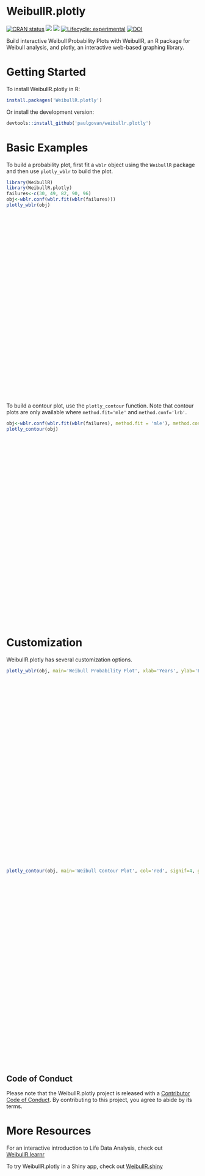 
# WeibullR.plotly

<!-- badges: start -->

[![CRAN
status](https://www.r-pkg.org/badges/version/WeibullR.plotly)](https://CRAN.R-project.org/package=WeibullR.plotly)
![](http://cranlogs.r-pkg.org/badges/grand-total/WeibullR.plotly)
![](http://cranlogs.r-pkg.org/badges/WeibullR.plotly) [![Lifecycle:
experimental](https://img.shields.io/badge/lifecycle-experimental-orange.svg)](https://lifecycle.r-lib.org/articles/stages.html#experimental)
[![DOI](https://zenodo.org/badge/639144870.svg)](https://zenodo.org/doi/10.5281/zenodo.8003549)
<!-- badges: end -->

Build interactive Weibull Probability Plots with WeibullR, an R package
for Weibull analysis, and plotly, an interactive web-based graphing
library.

# Getting Started

To install WeibullR.plotly in R:

``` r
install.packages('WeibullR.plotly')
```

Or install the development version:

``` r
devtools::install_github('paulgovan/weibullr.plotly')
```

# Basic Examples

To build a probability plot, first fit a `wblr` object using the
`WeibullR` package and then use `plotly_wblr` to build the plot.

``` r
library(WeibullR)
library(WeibullR.plotly)
failures<-c(30, 49, 82, 90, 96)
obj<-wblr.conf(wblr.fit(wblr(failures)))
plotly_wblr(obj)
```

<div class="plotly html-widget html-fill-item" id="htmlwidget-3f2bcf7c0888e22c1b8a" style="width:672px;height:480px;"></div>
<script type="application/json" data-for="htmlwidget-3f2bcf7c0888e22c1b8a">{"x":{"data":[{"x":[30,49,82,90,96],"y":[0.13862943611198913,0.37660097008368176,0.69314718055994529,1.1589670285784068,2.0444649242511774],"mode":"markers","marker":{"color":"black","line":{"color":"rgba(31,119,180,1)"}},"showlegend":false,"error_x":{"color":"black"},"text":["Probability: (30, 0.129)","Probability: (49, 0.314)","Probability: (82, 0.5)","Probability: (90, 0.686)","Probability: (96, 0.871)"],"hoverinfo":["text","text","text","text","text"],"type":"scatter","error_y":{"color":"rgba(31,119,180,1)"},"line":{"color":"rgba(31,119,180,1)"},"xaxis":"x","yaxis":"y","frame":null},{"x":[3.3476444889053316,4.1386544904659992,5.1230632058306984,6.3084335988170928,7.7706633137958763,9.5057136132010456,9.5909763094405847,11.89790714859539,14.727791534966785,18.274004762807259,20.127075262226978,22.532390887214973,27.858909708064054,27.919097398048848,34.447600144466271,42.730204671575827,52.752171716890352,65.916558067095607,66.758385942808019,79.791423254195919,82.672903015180779,103.47021564326833,128.38426320141841,158.03205715622124,194.60888383680705],"y":[0.001000500333583622,0.0015932184988378003,0.0025370856818168483,0.0040401203062774621,0.0064335811726203736,0.010050335853501506,0.010245001264229723,0.016314358386566991,0.025979462726955616,0.041370269795678635,0.051293294387550481,0.065879045906211298,0.10490750717055593,0.10536051565782635,0.1670574483051869,0.26602626140105107,0.4236270420780317,0.67459435354671915,0.69314718055994529,1.0000011992290341,1.0742407032111909,1.7106459504620248,2.7240728814078419,4.3378949233139759,6.9077552789821359],"mode":"markers+lines","marker":{"color":"transparent","line":{"color":"rgba(255,127,14,1)"}},"showlegend":false,"error_x":{"color":"black"},"text":["Fit: 3.348, 0.001)","Fit: 4.139, 0.002)","Fit: 5.123, 0.003)","Fit: 6.308, 0.004)","Fit: 7.771, 0.006)","Fit: 9.506, 0.01)","Fit: 9.591, 0.01)","Fit: 11.898, 0.016)","Fit: 14.728, 0.026)","Fit: 18.274, 0.041)","Fit: 20.127, 0.05)","Fit: 22.532, 0.064)","Fit: 27.859, 0.1)","Fit: 27.919, 0.1)","Fit: 34.448, 0.154)","Fit: 42.73, 0.234)","Fit: 52.752, 0.345)","Fit: 65.917, 0.491)","Fit: 66.758, 0.5)","Fit: 79.791, 0.632)","Fit: 82.673, 0.658)","Fit: 103.47, 0.819)","Fit: 128.384, 0.934)","Fit: 158.032, 0.987)","Fit: 194.609, 0.999)"],"hoverinfo":["text","text","text","text","text","text","text","text","text","text","text","text","text","text","text","text","text","text","text","text","text","text","text","text","text"],"type":"scatter","line":{"color":"black"},"error_y":{"color":"rgba(255,127,14,1)"},"xaxis":"x","yaxis":"y","frame":null},{"x":[0.13639852423108145,0.20701332051156007,0.3160198815679453,0.48255937224054235,0.73507557762428255,1.1021515930153192,1.1204242217002591,1.7108671130489261,2.6173390117712332,3.9325589084545247,4.780060246789092,5.9774480930822769,8.9748104229371659,9.0075871913720373,13.470330501030441,20.070939328909116,29.256493925468291,41.634653047234409,42.4561983890774,52.897079506434096,54.99919883660791,67.745703227766924,79.966597456923722,91.568289087883855,103.61398734803257],"y":[0.001000500333583622,0.0015932184988378003,0.0025370856818168483,0.0040401203062774621,0.0064335811726203736,0.010050335853501506,0.010245001264229723,0.016314358386566991,0.025979462726955616,0.041370269795678635,0.051293294387550481,0.065879045906211298,0.10490750717055593,0.10536051565782635,0.1670574483051869,0.26602626140105107,0.4236270420780317,0.67459435354671915,0.69314718055994529,1.0000011992290341,1.0742407032111909,1.7106459504620248,2.7240728814078419,4.3378949233139759,6.9077552789821359],"mode":"markers+lines","marker":{"color":"transparent","line":{"color":"rgba(44,160,44,1)"}},"showlegend":false,"error_x":{"color":"black"},"text":["Upper: 0.136, 0.001)","Upper: 0.207, 0.002)","Upper: 0.316, 0.003)","Upper: 0.483, 0.004)","Upper: 0.735, 0.006)","Upper: 1.102, 0.01)","Upper: 1.12, 0.01)","Upper: 1.711, 0.016)","Upper: 2.617, 0.026)","Upper: 3.933, 0.041)","Upper: 4.78, 0.05)","Upper: 5.977, 0.064)","Upper: 8.975, 0.1)","Upper: 9.008, 0.1)","Upper: 13.47, 0.154)","Upper: 20.071, 0.234)","Upper: 29.256, 0.345)","Upper: 41.635, 0.491)","Upper: 42.456, 0.5)","Upper: 52.897, 0.632)","Upper: 54.999, 0.658)","Upper: 67.746, 0.819)","Upper: 79.967, 0.934)","Upper: 91.568, 0.987)","Upper: 103.614, 0.999)"],"hoverinfo":["text","text","text","text","text","text","text","text","text","text","text","text","text","text","text","text","text","text","text","text","text","text","text","text","text"],"type":"scatter","line":{"color":"transparent"},"error_y":{"color":"rgba(44,160,44,1)"},"xaxis":"x","yaxis":"y","frame":null},{"fillcolor":"rgba(0,0,0,0.2)","x":[21.559811517518412,23.598559689929029,25.954900083700188,28.560496862156214,31.425282768948406,34.497949430082706,34.648573099255074,38.217671665986018,42.068891151093574,46.509280846183849,48.817611685729609,51.701231080788617,57.341243695706815,57.382181538013725,63.641193281889549,71.483185017234106,80.969930832952187,93.961938162854281,94.810657432110546,109.87749079962673,113.61724779216236,147.72445178455152,207.83173079474457,307.37251983605194,459.92541124351732],"y":[0.001000500333583622,0.0015932184988378003,0.0025370856818168483,0.0040401203062774621,0.0064335811726203736,0.010050335853501506,0.010245001264229723,0.016314358386566991,0.025979462726955616,0.041370269795678635,0.051293294387550481,0.065879045906211298,0.10490750717055593,0.10536051565782635,0.1670574483051869,0.26602626140105107,0.4236270420780317,0.67459435354671915,0.69314718055994529,1.0000011992290341,1.0742407032111909,1.7106459504620248,2.7240728814078419,4.3378949233139759,6.9077552789821359],"mode":"markers+lines","marker":{"color":"transparent","line":{"color":"rgba(214,39,40,1)"}},"showlegend":false,"error_x":{"color":"black"},"text":["Lower: 21.56, 0.001)","Lower: 23.599, 0.002)","Lower: 25.955, 0.003)","Lower: 28.56, 0.004)","Lower: 31.425, 0.006)","Lower: 34.498, 0.01)","Lower: 34.649, 0.01)","Lower: 38.218, 0.016)","Lower: 42.069, 0.026)","Lower: 46.509, 0.041)","Lower: 48.818, 0.05)","Lower: 51.701, 0.064)","Lower: 57.341, 0.1)","Lower: 57.382, 0.1)","Lower: 63.641, 0.154)","Lower: 71.483, 0.234)","Lower: 80.97, 0.345)","Lower: 93.962, 0.491)","Lower: 94.811, 0.5)","Lower: 109.877, 0.632)","Lower: 113.617, 0.658)","Lower: 147.724, 0.819)","Lower: 207.832, 0.934)","Lower: 307.373, 0.987)","Lower: 459.925, 0.999)"],"hoverinfo":["text","text","text","text","text","text","text","text","text","text","text","text","text","text","text","text","text","text","text","text","text","text","text","text","text"],"type":"scatter","fill":"tonexty","line":{"color":"transparent"},"error_y":{"color":"rgba(214,39,40,1)"},"xaxis":"x","yaxis":"y","frame":null},{"mode":"markers","marker":{"color":"black","line":{"color":"rgba(148,103,189,1)"}},"showlegend":false,"text":"Suspension: ","hoverinfo":"text","type":"scatter","error_y":{"color":"rgba(148,103,189,1)"},"error_x":{"color":"rgba(148,103,189,1)"},"line":{"color":"rgba(148,103,189,1)"},"xaxis":"x2","yaxis":"y2","frame":null},{"domain":{"x":[0.77500000000000002,1]},"header":{"values":["Parameter","Value"],"align":["center","center"],"line":{"width":1,"color":"black"},"fill":{"color":["grey","grey"]},"font":{"family":"Arial","color":"white"}},"cells":{"values":[["Ranks","n","Failures","Intervals","Suspensions","Distribution","Method","Beta","Eta","R^2","CI","Type"],["median","5","5","0","0","weibull","rr-xony","2.168","79.791","0.931","0.9","pivotal-rr"]],"align":["center","center"],"line":{"color":"black","width":1},"font":{"family":"Arial","color":"black"}},"type":"table","frame":null}],"layout":{"xaxis":{"domain":[0,0.75],"automargin":true,"type":"log","title":"Time to Failure","showline":true,"mirror":"ticks","showgrid":true,"gridcolor":"lightgray","range":[0.52473933083118884,2.2891626617968717],"anchor":"y"},"xaxis2":{"domain":[0,0.75],"automargin":true,"type":"log","title":"","zeroline":false,"showline":true,"mirror":"ticks","showticklabels":false,"showgrid":false,"range":[0.52473933083118884,2.2891626617968717],"anchor":"y2"},"yaxis2":{"domain":[0.90000000000000002,1],"automargin":true,"title":"","zeroline":false,"showline":true,"mirror":"ticks","showticklabels":false,"showgrid":false,"anchor":"x2"},"yaxis":{"domain":[0,0.875],"automargin":true,"type":"log","title":"Unreliability","showline":true,"mirror":"ticks","size":["function (x, ...) ","UseMethod(\"text\")"],"showgrid":true,"gridcolor":"lightgray","range":[-3,1.0611856930352348],"tickvals":[1.0000000111269894e-08,1.0000000505039327e-07,1.0000005000059672e-06,1.000005000029529e-05,0.00010000500033327544,0.00050012504168215146,0.001000500333583622,0.0020020026706729687,0.0050125418235441935,0.010050335853501506,0.020202707317519469,0.051293294387550481,0.10536051565782635,0.22314355131420976,0.69314718055994529,2.3025850929940459,4.6051701859880909,11.512925464963677],"ticktext":[9.9999999999999995e-07,1.0000000000000001e-05,0.0001,0.001,0.01,0.050000000000000003,0.10000000000000001,0.20000000000000001,0.5,1,2,5,10,20,50,90,99,99.998999999999995],"anchor":"x"},"annotations":[],"shapes":[],"images":[],"margin":{"b":40,"l":60,"t":25,"r":10},"title":"Probability Plot","hovermode":"closest","showlegend":false,"xaxis3":{"domain":[0.77500000000000002,1]},"yaxis3":{"domain":[0,0.84999999999999998]}},"attrs":{"f6e743358e9e":{"x":[30,49,82,90,96],"y":[0.13862943611198913,0.37660097008368176,0.69314718055994529,1.1589670285784068,2.0444649242511774],"mode":"markers","marker":{"color":"black"},"showlegend":false,"error_x":{"array":{},"color":"black"},"text":{},"hoverinfo":"text","name":"","alpha_stroke":1,"sizes":[10,100],"spans":[1,20],"type":"scatter"},"f6e743358e9e.1":{"x":[3.3476444889053316,4.1386544904659992,5.1230632058306984,6.3084335988170928,7.7706633137958763,9.5057136132010456,9.5909763094405847,11.89790714859539,14.727791534966785,18.274004762807259,20.127075262226978,22.532390887214973,27.858909708064054,27.919097398048848,34.447600144466271,42.730204671575827,52.752171716890352,65.916558067095607,66.758385942808019,79.791423254195919,82.672903015180779,103.47021564326833,128.38426320141841,158.03205715622124,194.60888383680705],"y":[0.001000500333583622,0.0015932184988378003,0.0025370856818168483,0.0040401203062774621,0.0064335811726203736,0.010050335853501506,0.010245001264229723,0.016314358386566991,0.025979462726955616,0.041370269795678635,0.051293294387550481,0.065879045906211298,0.10490750717055593,0.10536051565782635,0.1670574483051869,0.26602626140105107,0.4236270420780317,0.67459435354671915,0.69314718055994529,1.0000011992290341,1.0742407032111909,1.7106459504620248,2.7240728814078419,4.3378949233139759,6.9077552789821359],"mode":"markers+lines","marker":{"color":"transparent"},"showlegend":false,"error_x":{"color":"black"},"text":{},"hoverinfo":"text","name":"","alpha_stroke":1,"sizes":[10,100],"spans":[1,20],"type":"scatter","line":{"color":"black"},"inherit":true},"f6e743358e9e.2":{"x":[0.13639852423108145,0.20701332051156007,0.3160198815679453,0.48255937224054235,0.73507557762428255,1.1021515930153192,1.1204242217002591,1.7108671130489261,2.6173390117712332,3.9325589084545247,4.780060246789092,5.9774480930822769,8.9748104229371659,9.0075871913720373,13.470330501030441,20.070939328909116,29.256493925468291,41.634653047234409,42.4561983890774,52.897079506434096,54.99919883660791,67.745703227766924,79.966597456923722,91.568289087883855,103.61398734803257],"y":[0.001000500333583622,0.0015932184988378003,0.0025370856818168483,0.0040401203062774621,0.0064335811726203736,0.010050335853501506,0.010245001264229723,0.016314358386566991,0.025979462726955616,0.041370269795678635,0.051293294387550481,0.065879045906211298,0.10490750717055593,0.10536051565782635,0.1670574483051869,0.26602626140105107,0.4236270420780317,0.67459435354671915,0.69314718055994529,1.0000011992290341,1.0742407032111909,1.7106459504620248,2.7240728814078419,4.3378949233139759,6.9077552789821359],"mode":"markers+lines","marker":{"color":"transparent"},"showlegend":false,"error_x":{"color":"black"},"text":{},"hoverinfo":"text","name":"","alpha_stroke":1,"sizes":[10,100],"spans":[1,20],"type":"scatter","line":{"color":"transparent"},"inherit":true},"f6e743358e9e.3":{"x":[21.559811517518412,23.598559689929029,25.954900083700188,28.560496862156214,31.425282768948406,34.497949430082706,34.648573099255074,38.217671665986018,42.068891151093574,46.509280846183849,48.817611685729609,51.701231080788617,57.341243695706815,57.382181538013725,63.641193281889549,71.483185017234106,80.969930832952187,93.961938162854281,94.810657432110546,109.87749079962673,113.61724779216236,147.72445178455152,207.83173079474457,307.37251983605194,459.92541124351732],"y":[0.001000500333583622,0.0015932184988378003,0.0025370856818168483,0.0040401203062774621,0.0064335811726203736,0.010050335853501506,0.010245001264229723,0.016314358386566991,0.025979462726955616,0.041370269795678635,0.051293294387550481,0.065879045906211298,0.10490750717055593,0.10536051565782635,0.1670574483051869,0.26602626140105107,0.4236270420780317,0.67459435354671915,0.69314718055994529,1.0000011992290341,1.0742407032111909,1.7106459504620248,2.7240728814078419,4.3378949233139759,6.9077552789821359],"mode":"markers+lines","marker":{"color":"transparent"},"showlegend":false,"error_x":{"color":"black"},"text":{},"hoverinfo":"text","name":"","alpha_stroke":1,"sizes":[10,100],"spans":[1,20],"type":"scatter","fill":"tonexty","fillcolor":"rgba(0,0,0,0.2)","line":{"color":"transparent"},"inherit":true},"f6e77126498a":{"x":null,"y":null,"mode":"markers","marker":{"color":"black"},"showlegend":false,"text":{},"hoverinfo":"text","alpha_stroke":1,"sizes":[10,100],"spans":[1,20],"type":"scatter"},"f6e78a63d0f":{"domain":{"x":[0.77500000000000002,1]},"header":{"values":["Parameter","Value"],"align":["center","center"],"line":{"width":1,"color":"black"},"fill":{"color":["grey","grey"]},"font":{"family":"Arial","color":"white"}},"cells":{"values":[["Ranks","n","Failures","Intervals","Suspensions","Distribution","Method","Beta","Eta","R^2","CI","Type"],["median","5","5","0","0","weibull","rr-xony","2.168","79.791","0.931","0.9","pivotal-rr"]],"align":["center","center"],"line":{"color":"black","width":1},"font":{"family":"Arial","color":"black"}},"alpha_stroke":1,"sizes":[10,100],"spans":[1,20],"type":"table"}},"source":"A","config":{"modeBarButtonsToAdd":["hoverclosest","hovercompare"],"showSendToCloud":false},"highlight":{"on":"plotly_click","persistent":false,"dynamic":false,"selectize":false,"opacityDim":0.20000000000000001,"selected":{"opacity":1},"debounce":0},"subplot":true,"shinyEvents":["plotly_hover","plotly_click","plotly_selected","plotly_relayout","plotly_brushed","plotly_brushing","plotly_clickannotation","plotly_doubleclick","plotly_deselect","plotly_afterplot","plotly_sunburstclick"],"base_url":"https://plot.ly"},"evals":[],"jsHooks":[]}</script>

To build a contour plot, use the `plotly_contour` function. Note that
contour plots are only available where `method.fit='mle'` and
`method.conf='lrb'`.

``` r
obj<-wblr.conf(wblr.fit(wblr(failures), method.fit = 'mle'), method.conf = 'lrb')
plotly_contour(obj)
```

<div class="plotly html-widget html-fill-item" id="htmlwidget-04ae17d4b5e908ac2b8f" style="width:672px;height:480px;"></div>
<script type="application/json" data-for="htmlwidget-04ae17d4b5e908ac2b8f">{"x":{"visdat":{"f6e74a0222aa":["function () ","plotlyVisDat"]},"cur_data":"f6e74a0222aa","attrs":{"f6e74a0222aa":{"x":[77.811999999999998,75.719999999999999,73.602000000000004,71.465000000000003,69.316000000000003,67.174000000000007,65.066999999999993,63.043999999999997,61.183,59.603000000000002,58.445,57.820999999999998,57.710999999999999,57.960000000000001,58.389000000000003,58.878,59.362000000000002,59.82,60.241,60.627000000000002,60.979999999999997,61.305,61.603999999999999,61.881999999999998,62.142000000000003,62.384999999999998,62.616,62.835999999999999,63.045999999999999,63.249000000000002,63.444000000000003,63.634999999999998,63.822000000000003,64.006,64.186999999999998,64.369,64.549999999999997,64.731999999999999,64.917000000000002,65.103999999999999,65.296000000000006,65.492999999999995,65.697999999999993,65.909999999999997,66.134,66.369,66.619,66.887,67.176000000000002,67.491,67.837999999999994,68.224000000000004,68.658000000000001,69.155000000000001,69.731999999999999,70.414000000000001,71.239000000000004,72.266999999999996,73.590999999999994,75.364999999999995,77.811999999999998,80.988,84.192999999999998,86.730000000000004,88.640000000000001,90.122,91.313999999999993,92.302000000000007,93.141000000000005,93.867999999999995,94.506,95.075000000000003,95.587999999999994,96.055999999999997,96.484999999999999,96.884,97.256,97.605999999999995,97.936000000000007,98.251000000000005,98.552999999999997,98.841999999999999,99.122,99.394000000000005,99.659000000000006,99.918999999999997,100.173,100.42400000000001,100.67100000000001,100.91500000000001,101.157,101.39700000000001,101.634,101.866,102.09399999999999,102.31399999999999,102.523,102.71599999999999,102.887,103.023,103.11,103.131,103.06100000000001,102.871,102.532,102.014,101.301,100.383,99.269000000000005,97.974999999999994,96.527000000000001,94.951999999999998,93.272999999999996,91.510999999999996,89.683000000000007,87.801000000000002,85.873999999999995,83.908000000000001,81.908000000000001,79.875,77.811999999999998],"y":[1.569,1.5589999999999999,1.554,1.5529999999999999,1.5569999999999999,1.5680000000000001,1.587,1.6180000000000001,1.665,1.7310000000000001,1.821,1.9350000000000001,2.0630000000000002,2.1930000000000001,2.3140000000000001,2.4220000000000002,2.5179999999999998,2.6019999999999999,2.6760000000000002,2.742,2.8010000000000002,2.855,2.9039999999999999,2.9500000000000002,2.992,3.0310000000000001,3.0680000000000001,3.1040000000000001,3.137,3.1699999999999999,3.2010000000000001,3.2320000000000002,3.262,3.2909999999999999,3.3199999999999998,3.3490000000000002,3.3780000000000001,3.4079999999999999,3.4369999999999998,3.468,3.4980000000000002,3.5299999999999998,3.5630000000000002,3.5979999999999999,3.6339999999999999,3.6720000000000002,3.7130000000000001,3.7559999999999998,3.8029999999999999,3.855,3.9119999999999999,3.9750000000000001,4.0469999999999997,4.1289999999999996,4.2240000000000002,4.3369999999999997,4.4729999999999999,4.641,4.8529999999999998,5.1219999999999999,5.4400000000000004,5.6950000000000003,5.6989999999999998,5.5179999999999998,5.2969999999999997,5.0910000000000002,4.9109999999999996,4.7539999999999996,4.6180000000000003,4.4980000000000002,4.391,4.2949999999999999,4.2080000000000002,4.1280000000000001,4.0540000000000003,3.9860000000000002,3.9209999999999998,3.8610000000000002,3.8029999999999999,3.7469999999999999,3.694,3.6419999999999999,3.5920000000000001,3.5419999999999998,3.4929999999999999,3.4449999999999998,3.3969999999999998,3.3490000000000002,3.2999999999999998,3.2509999999999999,3.2010000000000001,3.1499999999999999,3.0979999999999999,3.044,2.9889999999999999,2.931,2.871,2.8079999999999998,2.742,2.673,2.6000000000000001,2.5249999999999999,2.4460000000000002,2.3660000000000001,2.2850000000000001,2.2050000000000001,2.1280000000000001,2.0539999999999998,1.986,1.9239999999999999,1.8680000000000001,1.8169999999999999,1.7729999999999999,1.7330000000000001,1.698,1.667,1.641,1.6180000000000001,1.5980000000000001,1.581,1.569],"mode":"markers+lines","showlegend":false,"fill":"tonexty","fillcolor":"rgba(0,0,0,0.2)","marker":{"color":"transparent"},"line":{"color":"transparent"},"text":{},"hoverinfo":"text","alpha_stroke":1,"sizes":[10,100],"spans":[1,20],"type":"scatter"},"f6e74a0222aa.1":{"x":77.811999999999998,"y":3.2010000000000001,"mode":"markers+lines","showlegend":false,"fill":"tonexty","fillcolor":"rgba(0,0,0,0.2)","marker":{"color":"black","size":20},"line":{"color":"transparent"},"text":{},"hoverinfo":"text","alpha_stroke":1,"sizes":[10,100],"spans":[1,20],"type":"scatter","inherit":true}},"layout":{"margin":{"b":40,"l":60,"t":25,"r":10},"title":"Contour Plot","xaxis":{"domain":[0,1],"automargin":true,"title":"Eta","showline":true,"mirror":"ticks","showgrid":true,"gridcolor":"lightgray"},"yaxis":{"domain":[0,1],"automargin":true,"title":"Beta","showline":true,"mirror":"ticks","showgrid":true,"gridcolor":"lightgray"},"hovermode":"closest","showlegend":false},"source":"A","config":{"modeBarButtonsToAdd":["hoverclosest","hovercompare"],"showSendToCloud":false},"data":[{"fillcolor":"rgba(0,0,0,0.2)","x":[77.811999999999998,75.719999999999999,73.602000000000004,71.465000000000003,69.316000000000003,67.174000000000007,65.066999999999993,63.043999999999997,61.183,59.603000000000002,58.445,57.820999999999998,57.710999999999999,57.960000000000001,58.389000000000003,58.878,59.362000000000002,59.82,60.241,60.627000000000002,60.979999999999997,61.305,61.603999999999999,61.881999999999998,62.142000000000003,62.384999999999998,62.616,62.835999999999999,63.045999999999999,63.249000000000002,63.444000000000003,63.634999999999998,63.822000000000003,64.006,64.186999999999998,64.369,64.549999999999997,64.731999999999999,64.917000000000002,65.103999999999999,65.296000000000006,65.492999999999995,65.697999999999993,65.909999999999997,66.134,66.369,66.619,66.887,67.176000000000002,67.491,67.837999999999994,68.224000000000004,68.658000000000001,69.155000000000001,69.731999999999999,70.414000000000001,71.239000000000004,72.266999999999996,73.590999999999994,75.364999999999995,77.811999999999998,80.988,84.192999999999998,86.730000000000004,88.640000000000001,90.122,91.313999999999993,92.302000000000007,93.141000000000005,93.867999999999995,94.506,95.075000000000003,95.587999999999994,96.055999999999997,96.484999999999999,96.884,97.256,97.605999999999995,97.936000000000007,98.251000000000005,98.552999999999997,98.841999999999999,99.122,99.394000000000005,99.659000000000006,99.918999999999997,100.173,100.42400000000001,100.67100000000001,100.91500000000001,101.157,101.39700000000001,101.634,101.866,102.09399999999999,102.31399999999999,102.523,102.71599999999999,102.887,103.023,103.11,103.131,103.06100000000001,102.871,102.532,102.014,101.301,100.383,99.269000000000005,97.974999999999994,96.527000000000001,94.951999999999998,93.272999999999996,91.510999999999996,89.683000000000007,87.801000000000002,85.873999999999995,83.908000000000001,81.908000000000001,79.875,77.811999999999998],"y":[1.569,1.5589999999999999,1.554,1.5529999999999999,1.5569999999999999,1.5680000000000001,1.587,1.6180000000000001,1.665,1.7310000000000001,1.821,1.9350000000000001,2.0630000000000002,2.1930000000000001,2.3140000000000001,2.4220000000000002,2.5179999999999998,2.6019999999999999,2.6760000000000002,2.742,2.8010000000000002,2.855,2.9039999999999999,2.9500000000000002,2.992,3.0310000000000001,3.0680000000000001,3.1040000000000001,3.137,3.1699999999999999,3.2010000000000001,3.2320000000000002,3.262,3.2909999999999999,3.3199999999999998,3.3490000000000002,3.3780000000000001,3.4079999999999999,3.4369999999999998,3.468,3.4980000000000002,3.5299999999999998,3.5630000000000002,3.5979999999999999,3.6339999999999999,3.6720000000000002,3.7130000000000001,3.7559999999999998,3.8029999999999999,3.855,3.9119999999999999,3.9750000000000001,4.0469999999999997,4.1289999999999996,4.2240000000000002,4.3369999999999997,4.4729999999999999,4.641,4.8529999999999998,5.1219999999999999,5.4400000000000004,5.6950000000000003,5.6989999999999998,5.5179999999999998,5.2969999999999997,5.0910000000000002,4.9109999999999996,4.7539999999999996,4.6180000000000003,4.4980000000000002,4.391,4.2949999999999999,4.2080000000000002,4.1280000000000001,4.0540000000000003,3.9860000000000002,3.9209999999999998,3.8610000000000002,3.8029999999999999,3.7469999999999999,3.694,3.6419999999999999,3.5920000000000001,3.5419999999999998,3.4929999999999999,3.4449999999999998,3.3969999999999998,3.3490000000000002,3.2999999999999998,3.2509999999999999,3.2010000000000001,3.1499999999999999,3.0979999999999999,3.044,2.9889999999999999,2.931,2.871,2.8079999999999998,2.742,2.673,2.6000000000000001,2.5249999999999999,2.4460000000000002,2.3660000000000001,2.2850000000000001,2.2050000000000001,2.1280000000000001,2.0539999999999998,1.986,1.9239999999999999,1.8680000000000001,1.8169999999999999,1.7729999999999999,1.7330000000000001,1.698,1.667,1.641,1.6180000000000001,1.5980000000000001,1.581,1.569],"mode":"markers+lines","showlegend":false,"fill":"tonexty","marker":{"color":"transparent","line":{"color":"rgba(31,119,180,1)"}},"line":{"color":"transparent"},"text":["Contour: (77.812, 1.569)","Contour: (75.72, 1.559)","Contour: (73.602, 1.554)","Contour: (71.465, 1.553)","Contour: (69.316, 1.557)","Contour: (67.174, 1.568)","Contour: (65.067, 1.587)","Contour: (63.044, 1.618)","Contour: (61.183, 1.665)","Contour: (59.603, 1.731)","Contour: (58.445, 1.821)","Contour: (57.821, 1.935)","Contour: (57.711, 2.063)","Contour: (57.96, 2.193)","Contour: (58.389, 2.314)","Contour: (58.878, 2.422)","Contour: (59.362, 2.518)","Contour: (59.82, 2.602)","Contour: (60.241, 2.676)","Contour: (60.627, 2.742)","Contour: (60.98, 2.801)","Contour: (61.305, 2.855)","Contour: (61.604, 2.904)","Contour: (61.882, 2.95)","Contour: (62.142, 2.992)","Contour: (62.385, 3.031)","Contour: (62.616, 3.068)","Contour: (62.836, 3.104)","Contour: (63.046, 3.137)","Contour: (63.249, 3.17)","Contour: (63.444, 3.201)","Contour: (63.635, 3.232)","Contour: (63.822, 3.262)","Contour: (64.006, 3.291)","Contour: (64.187, 3.32)","Contour: (64.369, 3.349)","Contour: (64.55, 3.378)","Contour: (64.732, 3.408)","Contour: (64.917, 3.437)","Contour: (65.104, 3.468)","Contour: (65.296, 3.498)","Contour: (65.493, 3.53)","Contour: (65.698, 3.563)","Contour: (65.91, 3.598)","Contour: (66.134, 3.634)","Contour: (66.369, 3.672)","Contour: (66.619, 3.713)","Contour: (66.887, 3.756)","Contour: (67.176, 3.803)","Contour: (67.491, 3.855)","Contour: (67.838, 3.912)","Contour: (68.224, 3.975)","Contour: (68.658, 4.047)","Contour: (69.155, 4.129)","Contour: (69.732, 4.224)","Contour: (70.414, 4.337)","Contour: (71.239, 4.473)","Contour: (72.267, 4.641)","Contour: (73.591, 4.853)","Contour: (75.365, 5.122)","Contour: (77.812, 5.44)","Contour: (80.988, 5.695)","Contour: (84.193, 5.699)","Contour: (86.73, 5.518)","Contour: (88.64, 5.297)","Contour: (90.122, 5.091)","Contour: (91.314, 4.911)","Contour: (92.302, 4.754)","Contour: (93.141, 4.618)","Contour: (93.868, 4.498)","Contour: (94.506, 4.391)","Contour: (95.075, 4.295)","Contour: (95.588, 4.208)","Contour: (96.056, 4.128)","Contour: (96.485, 4.054)","Contour: (96.884, 3.986)","Contour: (97.256, 3.921)","Contour: (97.606, 3.861)","Contour: (97.936, 3.803)","Contour: (98.251, 3.747)","Contour: (98.553, 3.694)","Contour: (98.842, 3.642)","Contour: (99.122, 3.592)","Contour: (99.394, 3.542)","Contour: (99.659, 3.493)","Contour: (99.919, 3.445)","Contour: (100.173, 3.397)","Contour: (100.424, 3.349)","Contour: (100.671, 3.3)","Contour: (100.915, 3.251)","Contour: (101.157, 3.201)","Contour: (101.397, 3.15)","Contour: (101.634, 3.098)","Contour: (101.866, 3.044)","Contour: (102.094, 2.989)","Contour: (102.314, 2.931)","Contour: (102.523, 2.871)","Contour: (102.716, 2.808)","Contour: (102.887, 2.742)","Contour: (103.023, 2.673)","Contour: (103.11, 2.6)","Contour: (103.131, 2.525)","Contour: (103.061, 2.446)","Contour: (102.871, 2.366)","Contour: (102.532, 2.285)","Contour: (102.014, 2.205)","Contour: (101.301, 2.128)","Contour: (100.383, 2.054)","Contour: (99.269, 1.986)","Contour: (97.975, 1.924)","Contour: (96.527, 1.868)","Contour: (94.952, 1.817)","Contour: (93.273, 1.773)","Contour: (91.511, 1.733)","Contour: (89.683, 1.698)","Contour: (87.801, 1.667)","Contour: (85.874, 1.641)","Contour: (83.908, 1.618)","Contour: (81.908, 1.598)","Contour: (79.875, 1.581)","Contour: (77.812, 1.569)"],"hoverinfo":["text","text","text","text","text","text","text","text","text","text","text","text","text","text","text","text","text","text","text","text","text","text","text","text","text","text","text","text","text","text","text","text","text","text","text","text","text","text","text","text","text","text","text","text","text","text","text","text","text","text","text","text","text","text","text","text","text","text","text","text","text","text","text","text","text","text","text","text","text","text","text","text","text","text","text","text","text","text","text","text","text","text","text","text","text","text","text","text","text","text","text","text","text","text","text","text","text","text","text","text","text","text","text","text","text","text","text","text","text","text","text","text","text","text","text","text","text","text","text","text","text"],"type":"scatter","name":"rgba(0,0,0,0.2)","error_y":{"color":"rgba(31,119,180,1)"},"error_x":{"color":"rgba(31,119,180,1)"},"xaxis":"x","yaxis":"y","frame":null},{"fillcolor":"rgba(0,0,0,0.2)","x":[77.811999999999998],"y":[3.2010000000000001],"mode":"markers+lines","showlegend":false,"fill":"tonexty","marker":{"color":"black","size":20,"line":{"color":"rgba(255,127,14,1)"}},"line":{"color":"transparent"},"text":"Estimates: (77.812, 3.201)","hoverinfo":"text","type":"scatter","name":"rgba(0,0,0,0.2)","error_y":{"color":"rgba(255,127,14,1)"},"error_x":{"color":"rgba(255,127,14,1)"},"xaxis":"x","yaxis":"y","frame":null}],"highlight":{"on":"plotly_click","persistent":false,"dynamic":false,"selectize":false,"opacityDim":0.20000000000000001,"selected":{"opacity":1},"debounce":0},"shinyEvents":["plotly_hover","plotly_click","plotly_selected","plotly_relayout","plotly_brushed","plotly_brushing","plotly_clickannotation","plotly_doubleclick","plotly_deselect","plotly_afterplot","plotly_sunburstclick"],"base_url":"https://plot.ly"},"evals":[],"jsHooks":[]}</script>

# Customization

WeibullR.plotly has several customization options.

``` r
plotly_wblr(obj, main='Weibull Probability Plot', xlab='Years', ylab='Failure Probability', confCol='blue', signif=4, grid=FALSE)
```

<div class="plotly html-widget html-fill-item" id="htmlwidget-d390a4cb6fd77613ef95" style="width:672px;height:480px;"></div>
<script type="application/json" data-for="htmlwidget-d390a4cb6fd77613ef95">{"x":{"data":[{"x":[30,49,82,90,96],"y":[0.13862943611198913,0.37660097008368176,0.69314718055994529,1.1589670285784068,2.0444649242511774],"mode":"markers","marker":{"color":"black","line":{"color":"rgba(31,119,180,1)"}},"showlegend":false,"error_x":{"color":"black"},"text":["Probability: (30, 0.1294)","Probability: (49, 0.3138)","Probability: (82, 0.5)","Probability: (90, 0.6862)","Probability: (96, 0.8706)"],"hoverinfo":["text","text","text","text","text"],"type":"scatter","error_y":{"color":"rgba(31,119,180,1)"},"line":{"color":"rgba(31,119,180,1)"},"xaxis":"x","yaxis":"y","frame":null},{"x":[8.9940129561755136,10.400966644723374,12.028027898906155,13.909609986149906,16.085526030678242,18.490692936502519,18.601836174706392,21.511761408882425,24.876931598109238,28.768487759733627,30.767006793678103,33.268827270277939,38.473177004540283,38.52499805425434,44.491660228855075,51.451611681041292,59.500348528807677,68.808167683390806,69.393815371807364,77.811696376384603,79.572029974216292,92.019689982633665,106.41457442665546,123.06144076514173,142.31219975563769],"y":[0.001000500333583622,0.0015932184988378003,0.0025370856818168483,0.0040401203062774621,0.0064335811726203736,0.010050335853501506,0.010245001264229723,0.016314358386566991,0.025979462726955616,0.041370269795678635,0.051293294387550481,0.065879045906211298,0.10490750717055593,0.10536051565782635,0.1670574483051869,0.26602626140105107,0.4236270420780317,0.67459435354671915,0.69314718055994529,1.0000011992290341,1.0742407032111909,1.7106459504620248,2.7240728814078419,4.3378949233139759,6.9077552789822469],"mode":"markers+lines","marker":{"color":"transparent","line":{"color":"rgba(255,127,14,1)"}},"showlegend":false,"error_x":{"color":"black"},"text":["Fit: 8.994, 0.001)","Fit: 10.401, 0.0016)","Fit: 12.028, 0.0025)","Fit: 13.9096, 0.004)","Fit: 16.0855, 0.0064)","Fit: 18.4907, 0.01)","Fit: 18.6018, 0.0102)","Fit: 21.5118, 0.0162)","Fit: 24.8769, 0.0256)","Fit: 28.7685, 0.0405)","Fit: 30.767, 0.05)","Fit: 33.2688, 0.0638)","Fit: 38.4732, 0.0996)","Fit: 38.525, 0.1)","Fit: 44.4917, 0.1538)","Fit: 51.4516, 0.2336)","Fit: 59.5003, 0.3453)","Fit: 68.8082, 0.4906)","Fit: 69.3938, 0.5)","Fit: 77.8117, 0.6321)","Fit: 79.572, 0.6584)","Fit: 92.0197, 0.8193)","Fit: 106.4146, 0.9344)","Fit: 123.0614, 0.9869)","Fit: 142.3122, 0.999)"],"hoverinfo":["text","text","text","text","text","text","text","text","text","text","text","text","text","text","text","text","text","text","text","text","text","text","text","text","text"],"type":"scatter","line":{"color":"black"},"error_y":{"color":"rgba(255,127,14,1)"},"xaxis":"x","yaxis":"y","frame":null},{"x":[0.8201963735581661,1.103549730426316,1.4847968997299186,1.997753006249692,2.6879185372122518,3.5725394675824265,3.6165201293583964,4.8659189878683149,6.5262566863898046,8.7488200073916129,10.017716990259581,11.728306066723682,15.653475679011592,15.695206914467454,20.8670184801943,27.616927437788672,36.288288509349371,47.084613329645315,47.791296840060795,57.710548613466834,59.749078343532751,73.471266079626773,86.765600064172261,98.665716186659765,109.58765548015663],"y":[0.001000500333583622,0.0015932184988378003,0.0025370856818168483,0.0040401203062774621,0.0064335811726203736,0.010050335853501506,0.010245001264229723,0.016314358386566991,0.025979462726955616,0.041370269795678635,0.051293294387550481,0.065879045906211298,0.10490750717055593,0.10536051565782635,0.1670574483051869,0.26602626140105107,0.4236270420780317,0.67459435354671915,0.69314718055994529,1.0000011992290341,1.0742407032111909,1.7106459504620248,2.7240728814078419,4.3378949233139759,6.9077552789822469],"mode":"markers+lines","marker":{"color":"transparent","line":{"color":"rgba(44,160,44,1)"}},"showlegend":false,"error_x":{"color":"black"},"text":["Upper: 0.8202, 0.001)","Upper: 1.1035, 0.0016)","Upper: 1.4848, 0.0025)","Upper: 1.9978, 0.004)","Upper: 2.6879, 0.0064)","Upper: 3.5725, 0.01)","Upper: 3.6165, 0.0102)","Upper: 4.8659, 0.0162)","Upper: 6.5263, 0.0256)","Upper: 8.7488, 0.0405)","Upper: 10.0177, 0.05)","Upper: 11.7283, 0.0638)","Upper: 15.6535, 0.0996)","Upper: 15.6952, 0.1)","Upper: 20.867, 0.1538)","Upper: 27.6169, 0.2336)","Upper: 36.2883, 0.3453)","Upper: 47.0846, 0.4906)","Upper: 47.7913, 0.5)","Upper: 57.7105, 0.6321)","Upper: 59.7491, 0.6584)","Upper: 73.4713, 0.8193)","Upper: 86.7656, 0.9344)","Upper: 98.6657, 0.9869)","Upper: 109.5877, 0.999)"],"hoverinfo":["text","text","text","text","text","text","text","text","text","text","text","text","text","text","text","text","text","text","text","text","text","text","text","text","text"],"type":"scatter","line":{"color":"transparent"},"error_y":{"color":"rgba(44,160,44,1)"},"xaxis":"x","yaxis":"y","frame":null},{"fillcolor":"rgba(0,0,255,0.2)","x":[25.055100948849507,27.186405316122627,29.499028585989727,32.008367993420443,34.751900447057899,37.678121784566301,37.8093501365015,41.135770821802282,44.754886761018767,48.692371499144286,50.627146742790124,53.042849877078361,57.912564198949092,57.959692613155056,63.429125252595874,69.927996986882221,78.136355352994755,89.510575257434311,90.311994763706082,103.13132317653373,106.12222744555835,130.37137508471946,165.07900433123183,213.4434840203173,279.89645425080414],"y":[0.001000500333583622,0.0015932184988378003,0.0025370856818168483,0.0040401203062774621,0.0064335811726203736,0.010050335853501506,0.010245001264229723,0.016314358386566991,0.025979462726955616,0.041370269795678635,0.051293294387550481,0.065879045906211298,0.10490750717055593,0.10536051565782635,0.1670574483051869,0.26602626140105107,0.4236270420780317,0.67459435354671915,0.69314718055994529,1.0000011992290341,1.0742407032111909,1.7106459504620248,2.7240728814078419,4.3378949233139759,6.9077552789822469],"mode":"markers+lines","marker":{"color":"transparent","line":{"color":"rgba(214,39,40,1)"}},"showlegend":false,"error_x":{"color":"black"},"text":["Lower: 25.0551, 0.001)","Lower: 27.1864, 0.0016)","Lower: 29.499, 0.0025)","Lower: 32.0084, 0.004)","Lower: 34.7519, 0.0064)","Lower: 37.6781, 0.01)","Lower: 37.8094, 0.0102)","Lower: 41.1358, 0.0162)","Lower: 44.7549, 0.0256)","Lower: 48.6924, 0.0405)","Lower: 50.6271, 0.05)","Lower: 53.0428, 0.0638)","Lower: 57.9126, 0.0996)","Lower: 57.9597, 0.1)","Lower: 63.4291, 0.1538)","Lower: 69.928, 0.2336)","Lower: 78.1364, 0.3453)","Lower: 89.5106, 0.4906)","Lower: 90.312, 0.5)","Lower: 103.1313, 0.6321)","Lower: 106.1222, 0.6584)","Lower: 130.3714, 0.8193)","Lower: 165.079, 0.9344)","Lower: 213.4435, 0.9869)","Lower: 279.8965, 0.999)"],"hoverinfo":["text","text","text","text","text","text","text","text","text","text","text","text","text","text","text","text","text","text","text","text","text","text","text","text","text"],"type":"scatter","fill":"tonexty","line":{"color":"transparent"},"error_y":{"color":"rgba(214,39,40,1)"},"xaxis":"x","yaxis":"y","frame":null},{"mode":"markers","marker":{"color":"black","line":{"color":"rgba(148,103,189,1)"}},"showlegend":false,"text":"Suspension: ","hoverinfo":"text","type":"scatter","error_y":{"color":"rgba(148,103,189,1)"},"error_x":{"color":"rgba(148,103,189,1)"},"line":{"color":"rgba(148,103,189,1)"},"xaxis":"x2","yaxis":"y2","frame":null},{"domain":{"x":[0.77500000000000002,1]},"header":{"values":["Parameter","Value"],"align":["center","center"],"line":{"width":1,"color":"black"},"fill":{"color":["grey","grey"]},"font":{"family":"Arial","color":"white"}},"cells":{"values":[["Ranks","n","Failures","Intervals","Suspensions","Distribution","Method","Beta","Eta","Loglikelihood","CI","Type"],["median","5","5","0","0","weibull","rr-xony","3.2012","77.8117","-23.1816","0.9","pivotal-rr"]],"align":["center","center"],"line":{"color":"black","width":1},"font":{"family":"Arial","color":"black"}},"type":"table","frame":null}],"layout":{"xaxis":{"domain":[0,0.75],"automargin":true,"type":"log","title":"Years","showline":true,"mirror":"ticks","showgrid":true,"gridcolor":false,"range":[0.95395350884805374,2.1532421317037427],"anchor":"y"},"xaxis2":{"domain":[0,0.75],"automargin":true,"type":"log","title":"","zeroline":false,"showline":true,"mirror":"ticks","showticklabels":false,"showgrid":false,"range":[0.95395350884805374,2.1532421317037427],"anchor":"y2"},"yaxis2":{"domain":[0.90000000000000002,1],"automargin":true,"title":"","zeroline":false,"showline":true,"mirror":"ticks","showticklabels":false,"showgrid":false,"anchor":"x2"},"yaxis":{"domain":[0,0.875],"automargin":true,"type":"log","title":"Failure Probability","showline":true,"mirror":"ticks","size":["function (x, ...) ","UseMethod(\"text\")"],"showgrid":true,"gridcolor":false,"range":[-3,1.0611856930352348],"tickvals":[1.0000000111269894e-08,1.0000000505039327e-07,1.0000005000059672e-06,1.000005000029529e-05,0.00010000500033327544,0.00050012504168215146,0.001000500333583622,0.0020020026706729687,0.0050125418235441935,0.010050335853501506,0.020202707317519469,0.051293294387550481,0.10536051565782635,0.22314355131420976,0.69314718055994529,2.3025850929940459,4.6051701859880909,11.512925464963677],"ticktext":[9.9999999999999995e-07,1.0000000000000001e-05,0.0001,0.001,0.01,0.050000000000000003,0.10000000000000001,0.20000000000000001,0.5,1,2,5,10,20,50,90,99,99.998999999999995],"anchor":"x"},"annotations":[],"shapes":[],"images":[],"margin":{"b":40,"l":60,"t":25,"r":10},"title":"Weibull Probability Plot","hovermode":"closest","showlegend":false,"xaxis3":{"domain":[0.77500000000000002,1]},"yaxis3":{"domain":[0,0.84999999999999998]}},"attrs":{"f6e74bb54805":{"x":[30,49,82,90,96],"y":[0.13862943611198913,0.37660097008368176,0.69314718055994529,1.1589670285784068,2.0444649242511774],"mode":"markers","marker":{"color":"black"},"showlegend":false,"error_x":{"array":{},"color":"black"},"text":{},"hoverinfo":"text","name":"","alpha_stroke":1,"sizes":[10,100],"spans":[1,20],"type":"scatter"},"f6e74bb54805.1":{"x":[8.9940129561755136,10.400966644723374,12.028027898906155,13.909609986149906,16.085526030678242,18.490692936502519,18.601836174706392,21.511761408882425,24.876931598109238,28.768487759733627,30.767006793678103,33.268827270277939,38.473177004540283,38.52499805425434,44.491660228855075,51.451611681041292,59.500348528807677,68.808167683390806,69.393815371807364,77.811696376384603,79.572029974216292,92.019689982633665,106.41457442665546,123.06144076514173,142.31219975563769],"y":[0.001000500333583622,0.0015932184988378003,0.0025370856818168483,0.0040401203062774621,0.0064335811726203736,0.010050335853501506,0.010245001264229723,0.016314358386566991,0.025979462726955616,0.041370269795678635,0.051293294387550481,0.065879045906211298,0.10490750717055593,0.10536051565782635,0.1670574483051869,0.26602626140105107,0.4236270420780317,0.67459435354671915,0.69314718055994529,1.0000011992290341,1.0742407032111909,1.7106459504620248,2.7240728814078419,4.3378949233139759,6.9077552789822469],"mode":"markers+lines","marker":{"color":"transparent"},"showlegend":false,"error_x":{"color":"black"},"text":{},"hoverinfo":"text","name":"","alpha_stroke":1,"sizes":[10,100],"spans":[1,20],"type":"scatter","line":{"color":"black"},"inherit":true},"f6e74bb54805.2":{"x":[0.8201963735581661,1.103549730426316,1.4847968997299186,1.997753006249692,2.6879185372122518,3.5725394675824265,3.6165201293583964,4.8659189878683149,6.5262566863898046,8.7488200073916129,10.017716990259581,11.728306066723682,15.653475679011592,15.695206914467454,20.8670184801943,27.616927437788672,36.288288509349371,47.084613329645315,47.791296840060795,57.710548613466834,59.749078343532751,73.471266079626773,86.765600064172261,98.665716186659765,109.58765548015663],"y":[0.001000500333583622,0.0015932184988378003,0.0025370856818168483,0.0040401203062774621,0.0064335811726203736,0.010050335853501506,0.010245001264229723,0.016314358386566991,0.025979462726955616,0.041370269795678635,0.051293294387550481,0.065879045906211298,0.10490750717055593,0.10536051565782635,0.1670574483051869,0.26602626140105107,0.4236270420780317,0.67459435354671915,0.69314718055994529,1.0000011992290341,1.0742407032111909,1.7106459504620248,2.7240728814078419,4.3378949233139759,6.9077552789822469],"mode":"markers+lines","marker":{"color":"transparent"},"showlegend":false,"error_x":{"color":"black"},"text":{},"hoverinfo":"text","name":"","alpha_stroke":1,"sizes":[10,100],"spans":[1,20],"type":"scatter","line":{"color":"transparent"},"inherit":true},"f6e74bb54805.3":{"x":[25.055100948849507,27.186405316122627,29.499028585989727,32.008367993420443,34.751900447057899,37.678121784566301,37.8093501365015,41.135770821802282,44.754886761018767,48.692371499144286,50.627146742790124,53.042849877078361,57.912564198949092,57.959692613155056,63.429125252595874,69.927996986882221,78.136355352994755,89.510575257434311,90.311994763706082,103.13132317653373,106.12222744555835,130.37137508471946,165.07900433123183,213.4434840203173,279.89645425080414],"y":[0.001000500333583622,0.0015932184988378003,0.0025370856818168483,0.0040401203062774621,0.0064335811726203736,0.010050335853501506,0.010245001264229723,0.016314358386566991,0.025979462726955616,0.041370269795678635,0.051293294387550481,0.065879045906211298,0.10490750717055593,0.10536051565782635,0.1670574483051869,0.26602626140105107,0.4236270420780317,0.67459435354671915,0.69314718055994529,1.0000011992290341,1.0742407032111909,1.7106459504620248,2.7240728814078419,4.3378949233139759,6.9077552789822469],"mode":"markers+lines","marker":{"color":"transparent"},"showlegend":false,"error_x":{"color":"black"},"text":{},"hoverinfo":"text","name":"","alpha_stroke":1,"sizes":[10,100],"spans":[1,20],"type":"scatter","fill":"tonexty","fillcolor":"rgba(0,0,255,0.2)","line":{"color":"transparent"},"inherit":true},"f6e76a8b6717":{"x":null,"y":null,"mode":"markers","marker":{"color":"black"},"showlegend":false,"text":{},"hoverinfo":"text","alpha_stroke":1,"sizes":[10,100],"spans":[1,20],"type":"scatter"},"f6e7661d4da6":{"domain":{"x":[0.77500000000000002,1]},"header":{"values":["Parameter","Value"],"align":["center","center"],"line":{"width":1,"color":"black"},"fill":{"color":["grey","grey"]},"font":{"family":"Arial","color":"white"}},"cells":{"values":[["Ranks","n","Failures","Intervals","Suspensions","Distribution","Method","Beta","Eta","Loglikelihood","CI","Type"],["median","5","5","0","0","weibull","rr-xony","3.2012","77.8117","-23.1816","0.9","pivotal-rr"]],"align":["center","center"],"line":{"color":"black","width":1},"font":{"family":"Arial","color":"black"}},"alpha_stroke":1,"sizes":[10,100],"spans":[1,20],"type":"table"}},"source":"A","config":{"modeBarButtonsToAdd":["hoverclosest","hovercompare"],"showSendToCloud":false},"highlight":{"on":"plotly_click","persistent":false,"dynamic":false,"selectize":false,"opacityDim":0.20000000000000001,"selected":{"opacity":1},"debounce":0},"subplot":true,"shinyEvents":["plotly_hover","plotly_click","plotly_selected","plotly_relayout","plotly_brushed","plotly_brushing","plotly_clickannotation","plotly_doubleclick","plotly_deselect","plotly_afterplot","plotly_sunburstclick"],"base_url":"https://plot.ly"},"evals":[],"jsHooks":[]}</script>

``` r
plotly_contour(obj, main='Weibull Contour Plot', col='red', signif=4, grid=FALSE)
```

<div class="plotly html-widget html-fill-item" id="htmlwidget-ed6141caaf905eb34715" style="width:672px;height:480px;"></div>
<script type="application/json" data-for="htmlwidget-ed6141caaf905eb34715">{"x":{"visdat":{"f6e71b6046fe":["function () ","plotlyVisDat"]},"cur_data":"f6e71b6046fe","attrs":{"f6e71b6046fe":{"x":[77.811700000000002,75.719899999999996,73.602500000000006,71.464799999999997,69.316199999999995,67.1738,65.066599999999994,63.043599999999998,61.183300000000003,59.602699999999999,58.445399999999999,57.821199999999997,57.710500000000003,57.959600000000002,58.389099999999999,58.877499999999998,59.362400000000001,59.819600000000001,60.241100000000003,60.627099999999999,60.9803,61.304600000000001,61.604300000000002,61.881799999999998,62.141599999999997,62.385300000000001,62.616399999999999,62.835599999999999,63.0458,63.248800000000003,63.444099999999999,63.634599999999999,63.821800000000003,64.005600000000001,64.187200000000004,64.368700000000004,64.549899999999994,64.732100000000003,64.916499999999999,65.103999999999999,65.296199999999999,65.493399999999994,65.697900000000004,65.910399999999996,66.133700000000005,66.368600000000001,66.618700000000004,66.886499999999998,67.175799999999995,67.490899999999996,67.837900000000005,68.223600000000005,68.658500000000004,69.155199999999994,69.7316,70.413600000000002,71.239099999999993,72.266800000000003,73.590599999999995,75.364800000000002,77.811700000000002,80.988100000000003,84.192899999999995,86.729799999999997,88.640199999999993,90.122200000000007,91.314300000000003,92.302300000000002,93.141499999999994,93.867599999999996,94.505899999999997,95.075299999999999,95.588200000000001,96.055700000000002,96.485100000000003,96.884200000000007,97.255799999999994,97.605599999999995,97.936199999999999,98.251300000000001,98.552899999999994,98.842399999999998,99.122399999999999,99.394199999999998,99.659400000000005,99.918899999999994,100.17319999999999,100.4239,100.6712,100.9153,101.1571,101.39700000000001,101.6335,101.86579999999999,102.09439999999999,102.31440000000001,102.5234,102.71639999999999,102.88679999999999,103.0226,103.1105,103.1313,103.0608,102.871,102.53149999999999,102.01439999999999,101.3005,100.38290000000001,99.268600000000006,97.974699999999999,96.527299999999997,94.951700000000002,93.2727,91.511099999999999,89.683000000000007,87.801000000000002,85.874300000000005,83.9084,81.907799999999995,79.875,77.811700000000002],"y":[1.5685,1.5590999999999999,1.5536000000000001,1.5526,1.5569,1.5679000000000001,1.5873999999999999,1.6184000000000001,1.6647000000000001,1.7309000000000001,1.8211999999999999,1.9348000000000001,2.0630000000000002,2.1926000000000001,2.3136999999999999,2.4222000000000001,2.5177999999999998,2.6017999999999999,2.6760000000000002,2.7421000000000002,2.8014000000000001,2.8551000000000002,2.9043000000000001,2.9496000000000002,2.9916999999999998,3.0310999999999999,3.0682999999999998,3.1036000000000001,3.1373000000000002,3.1698,3.2012,3.2317,3.2616999999999998,3.2911000000000001,3.3203,3.3494000000000002,3.3784000000000001,3.4077000000000002,3.4373999999999998,3.4674999999999998,3.4984000000000002,3.5303,3.5632000000000001,3.5975999999999999,3.6337000000000002,3.6718999999999999,3.7126000000000001,3.7562000000000002,3.8033999999999999,3.855,3.9119000000000002,3.9752999999999998,4.0468999999999999,4.1288999999999998,4.2241999999999997,4.3369999999999997,4.4733000000000001,4.6414,4.8533999999999997,5.1219999999999999,5.4396000000000004,5.6946000000000003,5.6989000000000001,5.5175999999999998,5.2969999999999997,5.0913000000000004,4.9108000000000001,4.7542,4.6177000000000001,4.4974999999999996,4.3906999999999998,4.2948000000000004,4.2077,4.1280000000000001,4.0544000000000002,3.9857999999999998,3.9214000000000002,3.8605999999999998,3.8027000000000002,3.7471999999999999,3.6938,3.6419999999999999,3.5914999999999999,3.5419999999999998,3.4931999999999999,3.4449000000000001,3.3967000000000001,3.3485,3.2999999999999998,3.2509999999999999,3.2012,3.1503000000000001,3.0981999999999998,3.0444,2.9887999999999999,2.9310999999999998,2.8708,2.8079000000000001,2.7418999999999998,2.6726999999999999,2.6002999999999998,2.5247000000000002,2.4464999999999999,2.3662999999999998,2.2854999999999999,2.2054999999999998,2.1278999999999999,2.0545,1.9862,1.9238,1.8675999999999999,1.8171999999999999,1.7725,1.7330000000000001,1.6980999999999999,1.6674,1.6407,1.6174999999999999,1.5978000000000001,1.5814999999999999,1.5685],"mode":"markers+lines","showlegend":false,"fill":"tonexty","fillcolor":"rgba(255,0,0,0.2)","marker":{"color":"transparent"},"line":{"color":"transparent"},"text":{},"hoverinfo":"text","alpha_stroke":1,"sizes":[10,100],"spans":[1,20],"type":"scatter"},"f6e71b6046fe.1":{"x":77.811700000000002,"y":3.2012,"mode":"markers+lines","showlegend":false,"fill":"tonexty","fillcolor":"rgba(255,0,0,0.2)","marker":{"color":"black","size":20},"line":{"color":"transparent"},"text":{},"hoverinfo":"text","alpha_stroke":1,"sizes":[10,100],"spans":[1,20],"type":"scatter","inherit":true}},"layout":{"margin":{"b":40,"l":60,"t":25,"r":10},"title":"Weibull Contour Plot","xaxis":{"domain":[0,1],"automargin":true,"title":"Eta","showline":true,"mirror":"ticks","showgrid":true,"gridcolor":false},"yaxis":{"domain":[0,1],"automargin":true,"title":"Beta","showline":true,"mirror":"ticks","showgrid":true,"gridcolor":false},"hovermode":"closest","showlegend":false},"source":"A","config":{"modeBarButtonsToAdd":["hoverclosest","hovercompare"],"showSendToCloud":false},"data":[{"fillcolor":"rgba(255,0,0,0.2)","x":[77.811700000000002,75.719899999999996,73.602500000000006,71.464799999999997,69.316199999999995,67.1738,65.066599999999994,63.043599999999998,61.183300000000003,59.602699999999999,58.445399999999999,57.821199999999997,57.710500000000003,57.959600000000002,58.389099999999999,58.877499999999998,59.362400000000001,59.819600000000001,60.241100000000003,60.627099999999999,60.9803,61.304600000000001,61.604300000000002,61.881799999999998,62.141599999999997,62.385300000000001,62.616399999999999,62.835599999999999,63.0458,63.248800000000003,63.444099999999999,63.634599999999999,63.821800000000003,64.005600000000001,64.187200000000004,64.368700000000004,64.549899999999994,64.732100000000003,64.916499999999999,65.103999999999999,65.296199999999999,65.493399999999994,65.697900000000004,65.910399999999996,66.133700000000005,66.368600000000001,66.618700000000004,66.886499999999998,67.175799999999995,67.490899999999996,67.837900000000005,68.223600000000005,68.658500000000004,69.155199999999994,69.7316,70.413600000000002,71.239099999999993,72.266800000000003,73.590599999999995,75.364800000000002,77.811700000000002,80.988100000000003,84.192899999999995,86.729799999999997,88.640199999999993,90.122200000000007,91.314300000000003,92.302300000000002,93.141499999999994,93.867599999999996,94.505899999999997,95.075299999999999,95.588200000000001,96.055700000000002,96.485100000000003,96.884200000000007,97.255799999999994,97.605599999999995,97.936199999999999,98.251300000000001,98.552899999999994,98.842399999999998,99.122399999999999,99.394199999999998,99.659400000000005,99.918899999999994,100.17319999999999,100.4239,100.6712,100.9153,101.1571,101.39700000000001,101.6335,101.86579999999999,102.09439999999999,102.31440000000001,102.5234,102.71639999999999,102.88679999999999,103.0226,103.1105,103.1313,103.0608,102.871,102.53149999999999,102.01439999999999,101.3005,100.38290000000001,99.268600000000006,97.974699999999999,96.527299999999997,94.951700000000002,93.2727,91.511099999999999,89.683000000000007,87.801000000000002,85.874300000000005,83.9084,81.907799999999995,79.875,77.811700000000002],"y":[1.5685,1.5590999999999999,1.5536000000000001,1.5526,1.5569,1.5679000000000001,1.5873999999999999,1.6184000000000001,1.6647000000000001,1.7309000000000001,1.8211999999999999,1.9348000000000001,2.0630000000000002,2.1926000000000001,2.3136999999999999,2.4222000000000001,2.5177999999999998,2.6017999999999999,2.6760000000000002,2.7421000000000002,2.8014000000000001,2.8551000000000002,2.9043000000000001,2.9496000000000002,2.9916999999999998,3.0310999999999999,3.0682999999999998,3.1036000000000001,3.1373000000000002,3.1698,3.2012,3.2317,3.2616999999999998,3.2911000000000001,3.3203,3.3494000000000002,3.3784000000000001,3.4077000000000002,3.4373999999999998,3.4674999999999998,3.4984000000000002,3.5303,3.5632000000000001,3.5975999999999999,3.6337000000000002,3.6718999999999999,3.7126000000000001,3.7562000000000002,3.8033999999999999,3.855,3.9119000000000002,3.9752999999999998,4.0468999999999999,4.1288999999999998,4.2241999999999997,4.3369999999999997,4.4733000000000001,4.6414,4.8533999999999997,5.1219999999999999,5.4396000000000004,5.6946000000000003,5.6989000000000001,5.5175999999999998,5.2969999999999997,5.0913000000000004,4.9108000000000001,4.7542,4.6177000000000001,4.4974999999999996,4.3906999999999998,4.2948000000000004,4.2077,4.1280000000000001,4.0544000000000002,3.9857999999999998,3.9214000000000002,3.8605999999999998,3.8027000000000002,3.7471999999999999,3.6938,3.6419999999999999,3.5914999999999999,3.5419999999999998,3.4931999999999999,3.4449000000000001,3.3967000000000001,3.3485,3.2999999999999998,3.2509999999999999,3.2012,3.1503000000000001,3.0981999999999998,3.0444,2.9887999999999999,2.9310999999999998,2.8708,2.8079000000000001,2.7418999999999998,2.6726999999999999,2.6002999999999998,2.5247000000000002,2.4464999999999999,2.3662999999999998,2.2854999999999999,2.2054999999999998,2.1278999999999999,2.0545,1.9862,1.9238,1.8675999999999999,1.8171999999999999,1.7725,1.7330000000000001,1.6980999999999999,1.6674,1.6407,1.6174999999999999,1.5978000000000001,1.5814999999999999,1.5685],"mode":"markers+lines","showlegend":false,"fill":"tonexty","marker":{"color":"transparent","line":{"color":"rgba(31,119,180,1)"}},"line":{"color":"transparent"},"text":["Contour: (77.8117, 1.5685)","Contour: (75.7199, 1.5591)","Contour: (73.6025, 1.5536)","Contour: (71.4648, 1.5526)","Contour: (69.3162, 1.5569)","Contour: (67.1738, 1.5679)","Contour: (65.0666, 1.5874)","Contour: (63.0436, 1.6184)","Contour: (61.1833, 1.6647)","Contour: (59.6027, 1.7309)","Contour: (58.4454, 1.8212)","Contour: (57.8212, 1.9348)","Contour: (57.7105, 2.063)","Contour: (57.9596, 2.1926)","Contour: (58.3891, 2.3137)","Contour: (58.8775, 2.4222)","Contour: (59.3624, 2.5178)","Contour: (59.8196, 2.6018)","Contour: (60.2411, 2.676)","Contour: (60.6271, 2.7421)","Contour: (60.9803, 2.8014)","Contour: (61.3046, 2.8551)","Contour: (61.6043, 2.9043)","Contour: (61.8818, 2.9496)","Contour: (62.1416, 2.9917)","Contour: (62.3853, 3.0311)","Contour: (62.6164, 3.0683)","Contour: (62.8356, 3.1036)","Contour: (63.0458, 3.1373)","Contour: (63.2488, 3.1698)","Contour: (63.4441, 3.2012)","Contour: (63.6346, 3.2317)","Contour: (63.8218, 3.2617)","Contour: (64.0056, 3.2911)","Contour: (64.1872, 3.3203)","Contour: (64.3687, 3.3494)","Contour: (64.5499, 3.3784)","Contour: (64.7321, 3.4077)","Contour: (64.9165, 3.4374)","Contour: (65.104, 3.4675)","Contour: (65.2962, 3.4984)","Contour: (65.4934, 3.5303)","Contour: (65.6979, 3.5632)","Contour: (65.9104, 3.5976)","Contour: (66.1337, 3.6337)","Contour: (66.3686, 3.6719)","Contour: (66.6187, 3.7126)","Contour: (66.8865, 3.7562)","Contour: (67.1758, 3.8034)","Contour: (67.4909, 3.855)","Contour: (67.8379, 3.9119)","Contour: (68.2236, 3.9753)","Contour: (68.6585, 4.0469)","Contour: (69.1552, 4.1289)","Contour: (69.7316, 4.2242)","Contour: (70.4136, 4.337)","Contour: (71.2391, 4.4733)","Contour: (72.2668, 4.6414)","Contour: (73.5906, 4.8534)","Contour: (75.3648, 5.122)","Contour: (77.8117, 5.4396)","Contour: (80.9881, 5.6946)","Contour: (84.1929, 5.6989)","Contour: (86.7298, 5.5176)","Contour: (88.6402, 5.297)","Contour: (90.1222, 5.0913)","Contour: (91.3143, 4.9108)","Contour: (92.3023, 4.7542)","Contour: (93.1415, 4.6177)","Contour: (93.8676, 4.4975)","Contour: (94.5059, 4.3907)","Contour: (95.0753, 4.2948)","Contour: (95.5882, 4.2077)","Contour: (96.0557, 4.128)","Contour: (96.4851, 4.0544)","Contour: (96.8842, 3.9858)","Contour: (97.2558, 3.9214)","Contour: (97.6056, 3.8606)","Contour: (97.9362, 3.8027)","Contour: (98.2513, 3.7472)","Contour: (98.5529, 3.6938)","Contour: (98.8424, 3.642)","Contour: (99.1224, 3.5915)","Contour: (99.3942, 3.542)","Contour: (99.6594, 3.4932)","Contour: (99.9189, 3.4449)","Contour: (100.1732, 3.3967)","Contour: (100.4239, 3.3485)","Contour: (100.6712, 3.3)","Contour: (100.9153, 3.251)","Contour: (101.1571, 3.2012)","Contour: (101.397, 3.1503)","Contour: (101.6335, 3.0982)","Contour: (101.8658, 3.0444)","Contour: (102.0944, 2.9888)","Contour: (102.3144, 2.9311)","Contour: (102.5234, 2.8708)","Contour: (102.7164, 2.8079)","Contour: (102.8868, 2.7419)","Contour: (103.0226, 2.6727)","Contour: (103.1105, 2.6003)","Contour: (103.1313, 2.5247)","Contour: (103.0608, 2.4465)","Contour: (102.871, 2.3663)","Contour: (102.5315, 2.2855)","Contour: (102.0144, 2.2055)","Contour: (101.3005, 2.1279)","Contour: (100.3829, 2.0545)","Contour: (99.2686, 1.9862)","Contour: (97.9747, 1.9238)","Contour: (96.5273, 1.8676)","Contour: (94.9517, 1.8172)","Contour: (93.2727, 1.7725)","Contour: (91.5111, 1.733)","Contour: (89.683, 1.6981)","Contour: (87.801, 1.6674)","Contour: (85.8743, 1.6407)","Contour: (83.9084, 1.6175)","Contour: (81.9078, 1.5978)","Contour: (79.875, 1.5815)","Contour: (77.8117, 1.5685)"],"hoverinfo":["text","text","text","text","text","text","text","text","text","text","text","text","text","text","text","text","text","text","text","text","text","text","text","text","text","text","text","text","text","text","text","text","text","text","text","text","text","text","text","text","text","text","text","text","text","text","text","text","text","text","text","text","text","text","text","text","text","text","text","text","text","text","text","text","text","text","text","text","text","text","text","text","text","text","text","text","text","text","text","text","text","text","text","text","text","text","text","text","text","text","text","text","text","text","text","text","text","text","text","text","text","text","text","text","text","text","text","text","text","text","text","text","text","text","text","text","text","text","text","text","text"],"type":"scatter","name":"rgba(255,0,0,0.2)","error_y":{"color":"rgba(31,119,180,1)"},"error_x":{"color":"rgba(31,119,180,1)"},"xaxis":"x","yaxis":"y","frame":null},{"fillcolor":"rgba(255,0,0,0.2)","x":[77.811700000000002],"y":[3.2012],"mode":"markers+lines","showlegend":false,"fill":"tonexty","marker":{"color":"black","size":20,"line":{"color":"rgba(255,127,14,1)"}},"line":{"color":"transparent"},"text":"Estimates: (77.8117, 3.2012)","hoverinfo":"text","type":"scatter","name":"rgba(255,0,0,0.2)","error_y":{"color":"rgba(255,127,14,1)"},"error_x":{"color":"rgba(255,127,14,1)"},"xaxis":"x","yaxis":"y","frame":null}],"highlight":{"on":"plotly_click","persistent":false,"dynamic":false,"selectize":false,"opacityDim":0.20000000000000001,"selected":{"opacity":1},"debounce":0},"shinyEvents":["plotly_hover","plotly_click","plotly_selected","plotly_relayout","plotly_brushed","plotly_brushing","plotly_clickannotation","plotly_doubleclick","plotly_deselect","plotly_afterplot","plotly_sunburstclick"],"base_url":"https://plot.ly"},"evals":[],"jsHooks":[]}</script>

## Code of Conduct

Please note that the WeibullR.plotly project is released with a
[Contributor Code of
Conduct](https://github.com/paulgovan/WeibullR.plotly/blob/f919aeb72a1d4dd3a64e55221eb1ae214b3480f5/CODE_OF_CONDUCT.md).
By contributing to this project, you agree to abide by its terms.

# More Resources

For an interactive introduction to Life Data Analysis, check out
[WeibullR.learnr](https://paulgovan.github.io/WeibullR.learnr/)

To try WeibullR.plotly in a Shiny app, check out
[WeibullR.shiny](https://paulgovan.github.io/WeibullR.shiny/)
